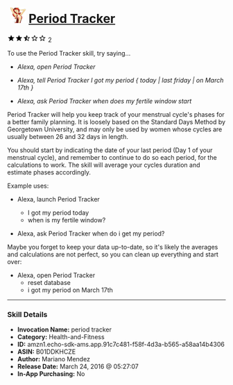 # &nbsp;<img src="skill_icon" alt="Period Tracker icon" width="36"> [Period Tracker](http://alexa.amazon.com/#skills/amzn1.echo-sdk-ams.app.91c7c481-f58f-4d3a-b565-a58aa14b4306)
![2.5 stars](../../images/ic_star_black_18dp_1x.png)![2.5 stars](../../images/ic_star_black_18dp_1x.png)![2.5 stars](../../images/ic_star_half_black_18dp_1x.png)![2.5 stars](../../images/ic_star_border_black_18dp_1x.png)![2.5 stars](../../images/ic_star_border_black_18dp_1x.png) 2

To use the Period Tracker skill, try saying...

* *Alexa, open Period Tracker*

* *Alexa, tell Period Tracker I got my period { today | last friday | on March 17th }*

* *Alexa, ask Period Tracker when does my fertile window start*

Period Tracker will help you keep track of your menstrual cycle's phases for a better family planning.
It is loosely based on the Standard Days Method by Georgetown University, and may only be used by women whose cycles are usually between 26 and 32 days in length.

You should start by indicating the date of your last period (Day 1 of your menstrual cycle), and remember to continue to do so each period, for the calculations to work.
The skill will average your cycles duration and estimate phases accordingly.

Example uses:

- Alexa, launch Period Tracker
   -  I got my period today
   - when is my fertile window?

- Alexa, ask Period Tracker when do i get my period?

Maybe you forget to keep your data up-to-date, so it's likely the averages and calculations are not perfect, so you can clean up everything and start over:

- Alexa, open Period Tracker
   - reset database
   - i got my period on March 17th

***

### Skill Details

* **Invocation Name:** period tracker
* **Category:** Health-and-Fitness
* **ID:** amzn1.echo-sdk-ams.app.91c7c481-f58f-4d3a-b565-a58aa14b4306
* **ASIN:** B01DDKHCZE
* **Author:** Mariano Mendez
* **Release Date:** March 24, 2016 @ 05:27:07
* **In-App Purchasing:** No
